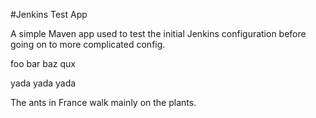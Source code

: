 #Jenkins Test App

A simple Maven app used to test the initial Jenkins configuration before going on to more complicated config.

foo bar baz qux

yada yada yada

The ants in France walk mainly on the plants.

